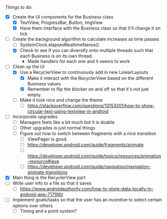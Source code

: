 Things to do:
- [x] Create the UI components for the Business class
    - [x] TextView, ProgressBar, Button, ImgView
    - [x] Have them interface with the Business class so that it'll change it on tick
- [ ] Create the background algorithm to calculate increases as time passes
    - [ ] SystemClock.elapsedRealtimeNanos()
    - [x] Check to see if you can diversify onto multiple threads such that each Business is on its own thread.
        - Made handlers for each one and it seems to work
- [ ] Clean up the UI
    - [x] Use a RecyclerView to continuously add in new LinearLayouts
        - [x] Make it interact with the RecyclerView based on the different Business values
        - [x] Remember to flip the blocker on and off so that it's not just empty.
    - [ ] Make it look nice and change the theme
        - [ ] https://stackoverflow.com/questions/13153201/how-to-show-circular-text-using-textview-in-android
- [ ] Incorporate upgrades
    - [ ] Managers feels like a bit much but it is doable
    - [ ] Other upgrades is just normal things
    - [ ] Figure out how to switch between fragments with a nice transition
        - [ ] ViewPager is good.
        - [ ] https://developer.android.com/guide/fragments/animate
        - [ ] https://developer.android.com/guide/topics/resources/animation-resource#java
        - [ ] https://developer.android.com/guide/navigation/navigation-animate-transitions
- [x] Main thing is the RecyclerView part
- [ ] Write user info to a file so that it saves
    - [ ] https://www.androidauthority.com/how-to-store-data-locally-in-android-app-717190/
- [ ] Implement goals/tasks so that the user has an incentive to select certain options over others
    - [ ] Timing and a point system?
